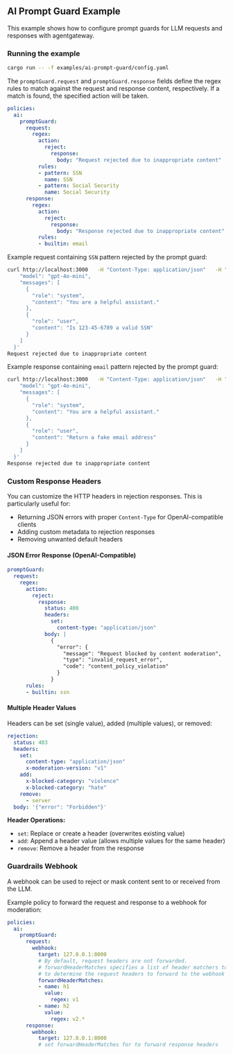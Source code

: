 ## AI Prompt Guard Example

This example shows how to configure prompt guards for LLM requests and responses with agentgateway.

### Running the example

```bash
cargo run -- -f examples/ai-prompt-guard/config.yaml
```

The `promptGuard.request` and `promptGuard.response` fields define the regex rules to match against the request and response content, respectively. If a match is found, the specified action will be taken.

```yaml
policies:
  ai:
    promptGuard:
      request:
        regex:
          action:
            reject:
              response:
                body: "Request rejected due to inappropriate content"
          rules:
          - pattern: SSN
            name: SSN
          - pattern: Social Security
            name: Social Security
      response:
        regex:
          action:
            reject:
              response:
                body: "Response rejected due to inappropriate content"
          rules:
          - builtin: email
```

Example request containing `SSN` pattern rejected by the prompt guard:
```bash
curl http://localhost:3000   -H "Content-Type: application/json"   -H "Authorization: Bearer $OPENAI_API_KEY"   -d '{
    "model": "gpt-4o-mini",
    "messages": [
      {
        "role": "system",
        "content": "You are a helpful assistant."
      },
      {
        "role": "user",
        "content": "Is 123-45-6789 a valid SSN"
      }
    ]
  }'
Request rejected due to inappropriate content
```

Example response containing `email` pattern rejected by the prompt guard:
```bash
curl http://localhost:3000   -H "Content-Type: application/json"   -H "Authorization: Bearer $OPENAI_API_KEY"   -d '{
    "model": "gpt-4o-mini",
    "messages": [
      {
        "role": "system",
        "content": "You are a helpful assistant."
      },
      {
        "role": "user",
        "content": "Return a fake email address"
      }
    ]
  }'
Response rejected due to inappropriate content
```

### Custom Response Headers

You can customize the HTTP headers in rejection responses. This is particularly useful for:
- Returning JSON errors with proper `Content-Type` for OpenAI-compatible clients
- Adding custom metadata to rejection responses
- Removing unwanted default headers

#### JSON Error Response (OpenAI-Compatible)

```yaml
promptGuard:
  request:
    regex:
      action:
        reject:
          response:
            status: 400
            headers:
              set:
                content-type: "application/json"
            body: |
              {
                "error": {
                  "message": "Request blocked by content moderation",
                  "type": "invalid_request_error",
                  "code": "content_policy_violation"
                }
              }
      rules:
      - builtin: ssn
```

#### Multiple Header Values

Headers can be set (single value), added (multiple values), or removed:

```yaml
rejection:
  status: 403
  headers:
    set:
      content-type: "application/json"
      x-moderation-version: "v1"
    add:
      x-blocked-category: "violence"
      x-blocked-category: "hate"
    remove:
      - server
  body: '{"error": "Forbidden"}'
```

**Header Operations:**
- `set`: Replace or create a header (overwrites existing value)
- `add`: Append a header value (allows multiple values for the same header)
- `remove`: Remove a header from the response

### Guardrails Webhook

A webhook can be used to reject or mask content sent to or received from the LLM.

Example policy to forward the request and response to a webhook for moderation:
```yaml
policies:
  ai:
    promptGuard:
      request:
        webhook:
          target: 127.0.0.1:8000
          # By default, request headers are not forwarded.
          # forwardHeaderMatches specifies a list of header matchers to use
          # to determine the request headers to forward to the webhook
          forwardHeaderMatches:
          - name: h1
            value:
              regex: v1
          - name: h2
            value:
              regex: v2.*
      response:
        webhook:
          target: 127.0.0.1:8000
          # set forwardHeaderMatches for to forward response headers